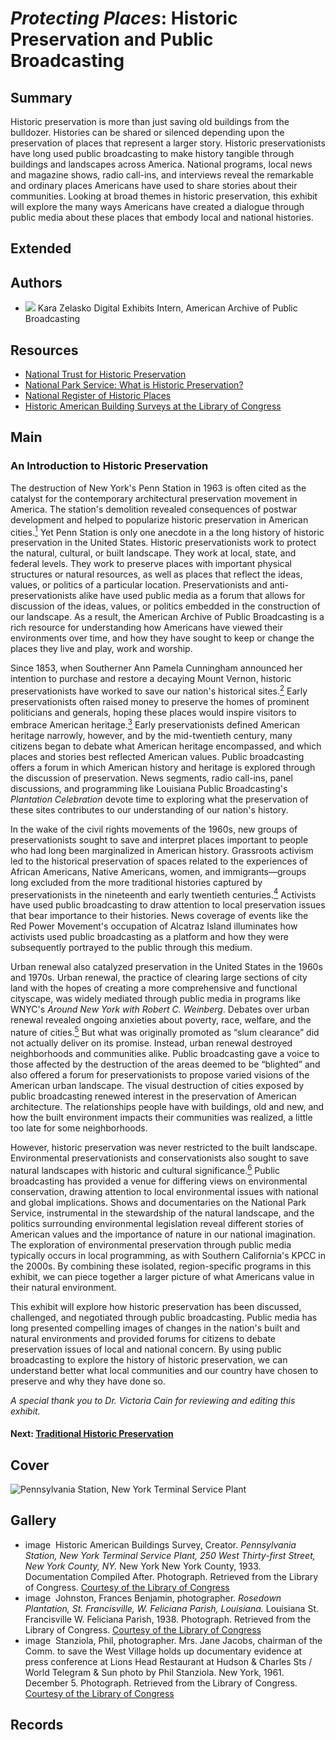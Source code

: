# *Protecting Places*: Historic Preservation and Public Broadcasting

## Summary

Historic preservation is more than just saving old buildings from the bulldozer. Histories can be shared or silenced depending upon the preservation of places that represent a larger story. Historic preservationists have long used public broadcasting to make history tangible through buildings and landscapes across America. National programs, local news and magazine shows, radio call-ins, and interviews reveal the remarkable and ordinary places Americans have used to share stories about their communities. Looking at broad themes in historic preservation, this exhibit will explore the many ways Americans have created a dialogue through public media about these places that embody local and national histories.

## Extended

## Authors

- <img class="img-circle pull-left" src="https://s3.amazonaws.com/americanarchive.org/exhibits/karaheadshot.jpg"/>
  <a class="name">Kara Zelasko</a>
  <a class="title">Digital Exhibits Intern, American Archive of Public Broadcasting</a>

## Resources

- [National Trust for Historic Preservation](https://savingplaces.org/)
- [National Park Service: What is Historic Preservation?](https://www.nps.gov/subjects/historicpreservation/what-is-historic-preservation.htm)
- [National Register of Historic Places](https://www.nps.gov/nr/)
- [Historic American Building Surveys at the Library of Congress](https://www.loc.gov/collections/historic-american-buildings-landscapes-and-engineering-records/)


## Main

### An Introduction to Historic Preservation

The destruction of New York's Penn Station in 1963 is often cited as the catalyst for the contemporary architectural preservation movement in America. The station's demolition revealed consequences of postwar development and helped to popularize historic preservation in American cities.[<sup>1</sup>](/exhibits/historic-preservation/notes#1) Yet Penn Station is only one anecdote in a the long history of historic preservation in the United States. Historic preservationists work to protect the natural, cultural, or built landscape. They work at local, state, and federal levels. They work to preserve places with important physical structures or natural resources, as well as places that reflect the ideas, values, or politics of a particular location. Preservationists and anti-preservationists alike have used public media as a forum that allows for discussion of the ideas, values, or politics embedded in the construction of our landscape. As a result, the American Archive of Public Broadcasting is a rich resource for understanding how Americans have viewed their environments over time, and how they have sought to keep or change the places they live and play, work and worship.

Since 1853, when Southerner Ann Pamela Cunningham announced her intention to purchase and restore a decaying Mount Vernon, historic preservationists have worked to save our nation's historical sites.[<sup>2</sup>](/exhibits/historic-preservation/notes#2) Early preservationists often raised money to preserve the homes of prominent politicians and generals, hoping these places would inspire visitors to embrace American heritage.[<sup>3</sup>](/exhibits/historic-preservation/notes#3)  Early preservationists defined American heritage narrowly, however, and by the mid-twentieth century, many citizens began to debate what American heritage encompassed, and which places and stories best reflected American values. Public broadcasting offers a forum in which American history and heritage is explored through the discussion of preservation. News segments, radio call-ins, panel discussions, and programming like Louisiana Public Broadcasting's *Plantation Celebration* devote time to exploring what the preservation of these sites contributes to our understanding of our nation's history.

In the wake of the civil rights movements of the 1960s, new groups of preservationists sought to save and interpret places important to people who had long been marginalized in American history. Grassroots activism led to the historical preservation of spaces related to the experiences of African Americans, Native Americans, women, and immigrants—groups long excluded from the more traditional histories captured by preservationists in the nineteenth and early twentieth centuries.[<sup>4</sup>](/exhibits/historic-preservation/notes#4) Activists have used public broadcasting to draw attention to local preservation issues that bear importance to their histories. News coverage of events like the Red Power Movement's occupation of Alcatraz Island illuminates how activists used public broadcasting as a platform and how they were subsequently portrayed to the public through this medium.

Urban renewal also catalyzed preservation in the United States in the 1960s and 1970s. Urban renewal, the practice of clearing large sections of city land with the hopes of creating a more comprehensive and functional cityscape, was widely mediated through public media in programs like WNYC's *Around New York with Robert C. Weinberg*. Debates over urban renewal revealed ongoing anxieties about poverty, race, welfare, and the nature of cities.[<sup>5</sup>](/exhibits/historic-preservation/notes#5)  But what was originally promoted as “slum clearance” did not actually deliver on its promise. Instead, urban renewal destroyed neighborhoods and communities alike. Public broadcasting gave a voice to those affected by the destruction of the areas deemed to be “blighted” and also offered a forum for preservationists to propose varied visions of the American urban landscape. The visual destruction of cities exposed by public broadcasting renewed interest in the preservation of American architecture. The relationships people have with buildings, old and new, and how the built environment impacts their communities was realized, a little too late for some neighborhoods.

However, historic preservation was never restricted to the built landscape. Environmental preservationists and conservationists also sought to save natural landscapes with historic and cultural significance.[<sup>6</sup>](/exhibits/historic-preservation/notes#6) Public broadcasting has provided a venue for differing views on environmental conservation, drawing attention to local environmental issues with national and global implications. Shows and documentaries on the National Park Service, instrumental in the stewardship of the natural landscape, and the politics surrounding environmental legislation reveal different stories of American values and the importance of nature in our national imagination. The exploration of environmental preservation through public media typically occurs in local programming, as with Southern California's KPCC in the 2000s. By combining these isolated, region-specific programs in this exhibit, we can piece together a larger picture of what Americans value in their natural environment.

This exhibit will explore how historic preservation has been discussed, challenged, and negotiated through public broadcasting. Public media has long presented compelling images of changes in the nation's built and natural environments and provided forums for citizens to debate preservation issues of local and national concern. By using public broadcasting to explore the history of historic preservation, we can understand better what local communities and our country have chosen to preserve and why they have done so.

*A special thank you to Dr. Victoria Cain for reviewing and editing this exhibit.*

#### Next: [Traditional Historic Preservation](/exhibits/historic-preservation/traditional-preservation)

## Cover

  <img title="Cover Image" alt="Pennsylvania Station, New York Terminal Service Plant" src="https://s3.amazonaws.com/americanarchive.org/exhibits/pennstationcrop.jpg">

## Gallery

  - <a class="type">image</a>
    <img alt="" src="https://s3.amazonaws.com/americanarchive.org/exhibits/pennstationhabs_sm.png">
    <a class="caption-text">Historic American Buildings Survey, Creator. <em>Pennsylvania Station, New York Terminal Service Plant, 250 West Thirty-first Street, New York County, NY.</em> New York New York County, 1933. Documentation Compiled After. Photograph. Retrieved from the Library of Congress.</a>
    <a class="credit-link" href="https://www.loc.gov/">Courtesy of the Library of Congress</a>
  - <a class="type">image</a>
    <img alt="" src="https://s3.amazonaws.com/americanarchive.org/exhibits/rosedownplantation_sm.png">
    <a class="caption-text">Johnston, Frances Benjamin, photographer. <em>Rosedown Plantation, St. Francisville, W. Feliciana Parish, Louisiana.</em> Louisiana St. Francisville W. Feliciana Parish, 1938. Photograph. Retrieved from the Library of Congress.</a>
    <a class="credit-link" href="https://www.loc.gov/">Courtesy of the Library of Congress</a>
  - <a class="type">image</a>
    <img alt="" src="https://s3.amazonaws.com/americanarchive.org/exhibits/janejacobs_sm.png">
    <a class="caption-text">Stanziola, Phil, photographer. Mrs. Jane Jacobs, chairman of the Comm. to save the West Village holds up documentary evidence at press conference at Lions Head Restaurant at Hudson & Charles Sts / World Telegram & Sun photo by Phil Stanziola. New York, 1961. December 5. Photograph. Retrieved from the Library of Congress.</a>
    <a class="credit-link" href="https://www.loc.gov/">Courtesy of the Library of Congress</a>


## Records
